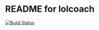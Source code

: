 README for lolcoach
==========================

[![Build Status](https://travis-ci.org/dudaaslaci/lolcoach.svg?branch=develop)](https://travis-ci.org/dudaaslaci/lolcoach)

